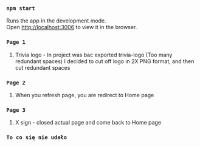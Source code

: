 ### `npm start`

Runs the app in the development mode.\
Open [http://localhost:3006](http://localhost:3006) to view it in the browser.

### `Page 1`

1. Trivia logo - In project was bac exported trivia-logo (Too many redundant spaces)
I decided to cut off logo in 2X PNG format, and then cut redundant spaces

### `Page 2`

1. When you refresh page, you are redirect to Home page

### `Page 3`

1. X sign - closed actual page and come back to Home page

### `To co się nie udało`

